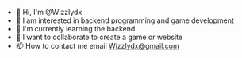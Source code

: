 - 👋 Hi, I'm @Wizzlydx
- 👀 I am interested in backend programming and game development
- 🌱 I'm currently learning the backend
- 💞️ I want to collaborate to create a game or website
- 📫 How to contact me email Wizzlydx@gmail.com

<!---
Wizzlydx/Wizzlydx is a ✨ special ✨ repository because its `README.md` (this file) appears on your GitHub profile.
You can click the Preview link to take a look at your changes.
--->

